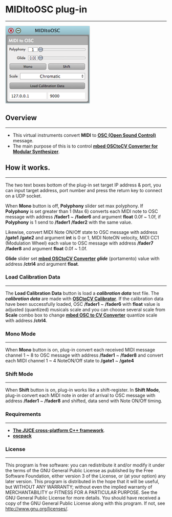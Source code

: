 #  MIDItoOSC plug-in
---
![MIDItoOSC](https://github.com/gtbts/MIDItoOSC/blob/master/screenshot.png)

## Overview

---
+ This virtual instruments convert **MIDI** to **[OSC (Open Sound Control)](http://opensoundcontrol.org/introduction-osc)** message.
+ The main purpose of this is to control **[mbed OSCtoCV Converter for Modular Synthesizer](https://developer.mbed.org/users/casiotone401/code/OSCtoCVConverter/)**.

## How it works.

---
The two text boxes bottom of the plug-in set target IP address & port, you can input target address, port number and press the return key to connect on a UDP socket.

When **Mono** button is off, **Polyphony** slider set max polyphony.
If **Polyphony** is set greater than 1 (Max 6) converts each MIDI note to OSC message with address **/fader1** ~ **/fader6** and argument **float** 0.0f ~ 1.0f, if **Polyphony** is 1 send to **/fader1** **/fader2** with the same value.

Likewise, convert MIDI Note ON/Off state to OSC message with address **/gate1** **/gate2** and argument **int** is 0 or 1, MIDI NoteON velocity, MIDI CC1 (Modulation Wheel) each value to OSC message with address **/fader7** **/fader8** and argument **float** 0.0f ~ 1.0f.

**Glide** slider set **[mbed OSCtoCV Converter](https://developer.mbed.org/users/casiotone401/code/OSCtoCVConverter/)** **_glide_** (portamento) value with address **/ctrl4** and argument **float**.

### Load Calibration Data

---
The **Load Calibration Data** button is load a **_calibration data_** text file. The **_calibration data_** are made with **[OSCtoCV Calibrator](https://github.com/gtbts/OSCtoCV-Calibrator)**.
If the calibration data have been successfully loaded, OSC **/fader1** ~ **/fader6** with **float** value is adjusted (quantized) musicals scale and you can choose several scale from **Scale** combo box to change **[mbed OSC to CV Converter](https://developer.mbed.org/users/casiotone401/code/OSCtoCVConverter/)** quantize scale with address **/ctrl4**.

### Mono Mode

---
When **Mono** button is on, plug-in convert each received MIDI message channel 1 ~ 8 to OSC message with address **/fader1** ~ **/fader8** and convert each MIDI channel 1 ~ 4  NoteON/Off state to **/gate1** ~ **/gate4**

### Shift Mode

---
When **Shift** button is on, plug-in works like a shift-register. In **Shift Mode**, plug-in convert each MIDI note in order of arrival to OSC message with address **/fader1** ~ **/fader8** and shifted, data send with Note ON/Off timing.

### Requirements

---
+ **[The JUCE cross-platform C++ framework](https://www.juce.com/)**.
+ **[oscpack](http://www.rossbencina.com/code/oscpack)**

### License

---
This program is free software: you can redistribute it and/or modify it under the terms of the GNU General Public License as published by the Free Software Foundation, either version 3 of the License, or (at your option) any later version. This program is distributed in the hope that it will be useful, but WITHOUT ANY WARRANTY; without even the implied warranty of MERCHANTABILITY or FITNESS FOR A PARTICULAR PURPOSE. See the GNU General Public License for more details. You should have received a copy of the GNU General Public License along with this program. If not, see http://www.gnu.org/licenses/.
